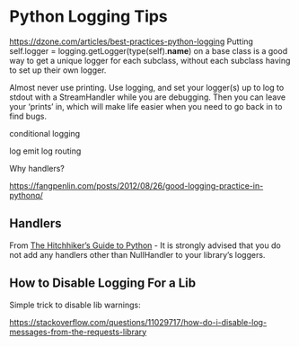 # Python Logging Tips

https://dzone.com/articles/best-practices-python-logging
Putting self.logger = logging.getLogger(type(self).__name__) on a base class is a good way to get a unique logger for each subclass, without each subclass having to set up their own logger.

Almost never use printing. Use logging, and set your logger(s) up to log to stdout with a StreamHandler while you are debugging. Then you can leave your ‘prints’ in, which will make life easier when you need to go back in to find bugs.

conditional logging

log emit
log routing



Why handlers?

https://fangpenlin.com/posts/2012/08/26/good-logging-practice-in-pythonq/

## Handlers
From [The Hitchhiker’s Guide to Python](http://docs.python-guide.org/en/latest/) -
It is strongly advised that you do not add any handlers other than NullHandler to your library’s loggers.


## How to Disable Logging For a Lib
Simple trick to disable lib warnings:

https://stackoverflow.com/questions/11029717/how-do-i-disable-log-messages-from-the-requests-library

